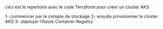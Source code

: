 ceci est le repertoire avec le code Terraform pour creer un cluster AKS

1- commencer par le compte de stockage
2- ensuite provisionner le cluster AKS
3- deployer l'Azure Container Registry
